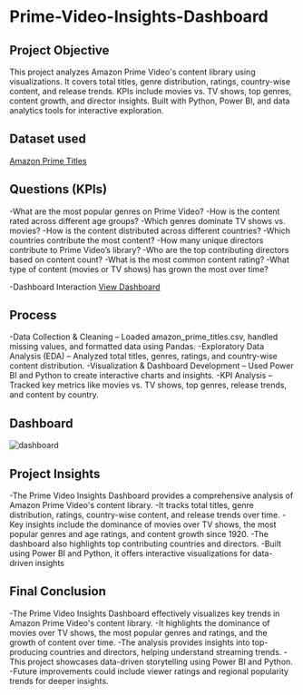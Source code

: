 # Prime-Video-Insights-Dashboard
## Project Objective
This project analyzes Amazon Prime Video's content library using visualizations. It covers total titles, genre distribution, ratings, country-wise content, and release trends. KPIs include movies vs. TV shows, top genres, content growth, and director insights. Built with Python, Power BI, and data analytics tools for interactive exploration.
## Dataset used
<a href="https://github.com/IshaGala/Prime-Video-Insights-Dashboard/blob/main/amazon_prime_titles.csv">Amazon Prime Titles</a>
## Questions (KPIs)
-What are the most popular genres on Prime Video?
-How is the content rated across different age groups?
-Which genres dominate TV shows vs. movies?
-How is the content distributed across different countries?
-Which countries contribute the most content?
-How many unique directors contribute to Prime Video’s library?
-Who are the top contributing directors based on content count?
-What is the most common content rating?
-What type of content (movies or TV shows) has grown the most over time?

-Dashboard Interaction <a href="https://github.com/IshaGala/Prime-Video-Insights-Dashboard/blob/main/dashboard.PNG">View Dashboard</a>

## Process
-Data Collection & Cleaning – Loaded amazon_prime_titles.csv, handled missing values, and formatted data using Pandas.
-Exploratory Data Analysis (EDA) – Analyzed total titles, genres, ratings, and country-wise content distribution.
-Visualization & Dashboard Development – Used Power BI and Python to create interactive charts and insights.
-KPI Analysis – Tracked key metrics like movies vs. TV shows, top genres, release trends, and content by country.

## Dashboard
![dashboard](https://github.com/user-attachments/assets/7d9212ef-8a46-4c06-afb8-cec05e700d68)

## Project Insights
-The Prime Video Insights Dashboard provides a comprehensive analysis of Amazon Prime Video's content library. 
-It tracks total titles, genre distribution, ratings, country-wise content, and release trends over time. 
-Key insights include the dominance of movies over TV shows, the most popular genres and age ratings, and content growth since 1920. 
-The dashboard also highlights top contributing countries and directors. 
-Built using Power BI and Python, it offers interactive visualizations for data-driven insights

## Final Conclusion
-The Prime Video Insights Dashboard effectively visualizes key trends in Amazon Prime Video's content library. 
-It highlights the dominance of movies over TV shows, the most popular genres and ratings, and the growth of content over time. 
-The analysis provides insights into top-producing countries and directors, helping understand streaming trends. 
-This project showcases data-driven storytelling using Power BI and Python. 
-Future improvements could include viewer ratings and regional popularity trends for deeper insights.
